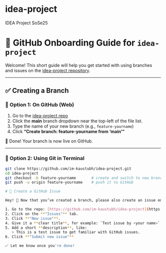 # idea-project
IDEA Project SoSe25

# 🚀 GitHub Onboarding Guide for `idea-project`

Welcome! This short guide will help you get started with using branches and issues on the [idea-project repository](https://github.com/im-kaustubh/idea-project).

---

## ✅ Creating a Branch

### 🔹 Option 1: On GitHub (Web)

1. Go to the [idea-project repo](https://github.com/im-kaustubh/idea-project)
2. Click the **main** branch dropdown near the top-left of the file list.
3. Type the name of your new branch (e.g., `feature-yourname`)
4. Click **“Create branch: feature-yourname from ‘main’”**

🎉 Done! Your branch is now live on GitHub.

---

### 🔹 Option 2: Using Git in Terminal

```bash
git clone https://github.com/im-kaustubh/idea-project.git
cd idea-project
git checkout -b feature-yourname       # create and switch to new branch
git push -u origin feature-yourname    # push it to GitHub

# 🐛 Create a GitHub Issue

Hey! 👋 Now that you’ve created a branch, please also create an issue on the GitHub repo. Here’s how:

1. Go to the repo: [https://github.com/im-kaustubh/idea-project](https://github.com/im-kaustubh/idea-project)
2. Click on the **"Issues"** tab.
3. Click **"New issue"**.
4. Give it a **clear title**, for example: `Test issue by <your name>`
5. Add a short **description**, like:
   > This is a test issue to get familiar with GitHub issues.
6. Click **"Submit new issue"**

✅ Let me know once you're done!
